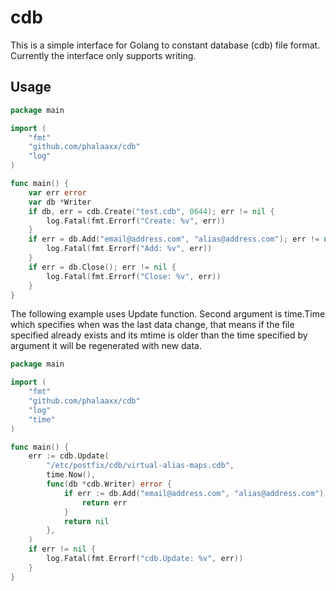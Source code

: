 cdb
===

This is a simple interface for Golang to constant database (cdb) file format.  
Currently the interface only supports writing.

Usage
---

```go
package main

import (
	"fmt"
	"github.com/phalaaxx/cdb"
	"log"
)

func main() {
	var err error
	var db *Writer
	if db, err = cdb.Create("test.cdb", 0644); err != nil {
		log.Fatal(fmt.Errorf("Create: %v", err))
	}
	if err = db.Add("email@address.com", "alias@address.com"); err != nil {
		log.Fatal(fmt.Errorf("Add: %v", err))
	}
	if err = db.Close(); err != nil {
		log.Fatal(fmt.Errorf("Close: %v", err))
	}
}
```

The following example uses Update function. Second argument is time.Time which specifies
when was the last data change, that means if the file specified already exists and its
mtime is older than the time specified by argument it will be regenerated with new data.

```go
package main

import (
	"fmt"
	"github.com/phalaaxx/cdb"
	"log"
	"time"
)

func main() {
	err := cdb.Update(
		"/etc/postfix/cdb/virtual-alias-maps.cdb",
		time.Now(),
		func(db *cdb.Writer) error {
			if err := db.Add("email@address.com", "alias@address.com"); err != nil {
				return err
			}
			return nil
		},
	)
	if err != nil {
		log.Fatal(fmt.Errorf("cdb.Update: %v", err))
	}
}
```
